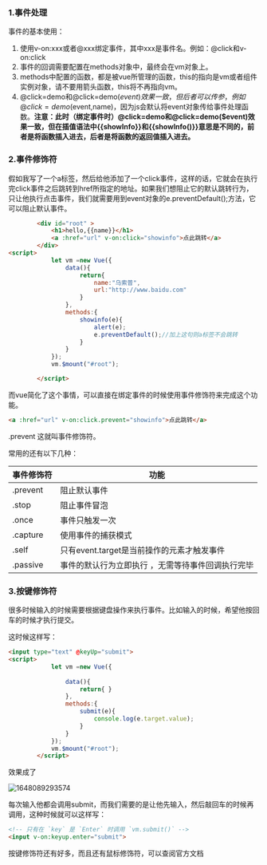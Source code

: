 ### 1.事件处理

事件的基本使用：

1. 使用v-on:xxx或者@xxx绑定事件，其中xxx是事件名。例如：@click和v-on:click
2. 事件的回调需要配置在methods对象中，最终会在vm对象上。
3. methods中配置的函数，都是被vue所管理的函数，this的指向是vm或者组件实例对象，请不要用箭头函数，this将不再指向vm。
4. @click=demo和@click=demo($event)效果一致，但后者可以传参，例如@click=demo($event,name)，因为js会默认将event对象传给事件处理函数。**注意：此时（绑定事件时）@click=demo和@click=demo($event)效果一致，但在插值语法中{{showInfo}}和{{showInfo()}}意思是不同的，前者是将函数插入进去，后者是将函数的返回值插入进去。**

### 2.事件修饰符

假如我写了一个a标签，然后给他添加了一个click事件，这样的话，它就会在执行完click事件之后跳转到href所指定的地址。如果我们想阻止它的默认跳转行为，只让他执行点击事件，我们就需要用到event对象的e.preventDefault();方法，它可以阻止默认事件。

```html
        <div id="root" >
            <h1>hello,{{name}}</h1>
            <a :href="url" v-on:click="showinfo">点此跳转</a>
        </div>
<script>
            let vm =new Vue({
                data(){
                    return{
                        name:"乌索普",
                        url:"http://www.baidu.com"
                    }
                },
                methods:{
                    showinfo(e){
                        alert(e);
                        e.preventDefault();//加上这句则a标签不会跳转
                    }
                }
            });
            vm.$mount("#root");

        </script>
```

而vue简化了这个事情，可以直接在绑定事件的时候使用事件修饰符来完成这个功能。

```html
<a :href="url" v-on:click.prevent="showinfo">点此跳转</a>
```

.prevent  这就叫事件修饰符。

常用的还有以下几种：

| 事件修饰符 | 功能                                              |
| ---------- | ------------------------------------------------- |
| .prevent   | 阻止默认事件                                      |
| .stop      | 阻止事件冒泡                                      |
| .once      | 事件只触发一次                                    |
| .capture   | 使用事件的捕获模式                                |
| .self      | 只有event.target是当前操作的元素才触发事件        |
| .passive   | 事件的默认行为立即执行 ，无需等待事件回调执行完毕 |

### 3.按键修饰符

很多时候输入的时候需要根据键盘操作来执行事件。比如输入的时候，希望他按回车的时候才执行提交。

这时候这样写：

```html
<input type="text" @keyUp="submit">
<script>
            let vm =new Vue({
            
                data(){
                    return{ }
                },
                methods:{
                    submit(e){
                        console.log(e.target.value);
                    }
                }
            });
            vm.$mount("#root");
        </script>
```

效果成了

![1648089293574](C:\Users\LiJiong\AppData\Roaming\Typora\typora-user-images\1648089293574.png)

每次输入他都会调用submit，而我们需要的是让他先输入，然后敲回车的时候再调用，这种时候就可以这样写：

```html
<!-- 只有在 `key` 是 `Enter` 时调用 `vm.submit()` -->
<input v-on:keyup.enter="submit">
```

按键修饰符还有好多，而且还有鼠标修饰符，可以查阅官方文档



